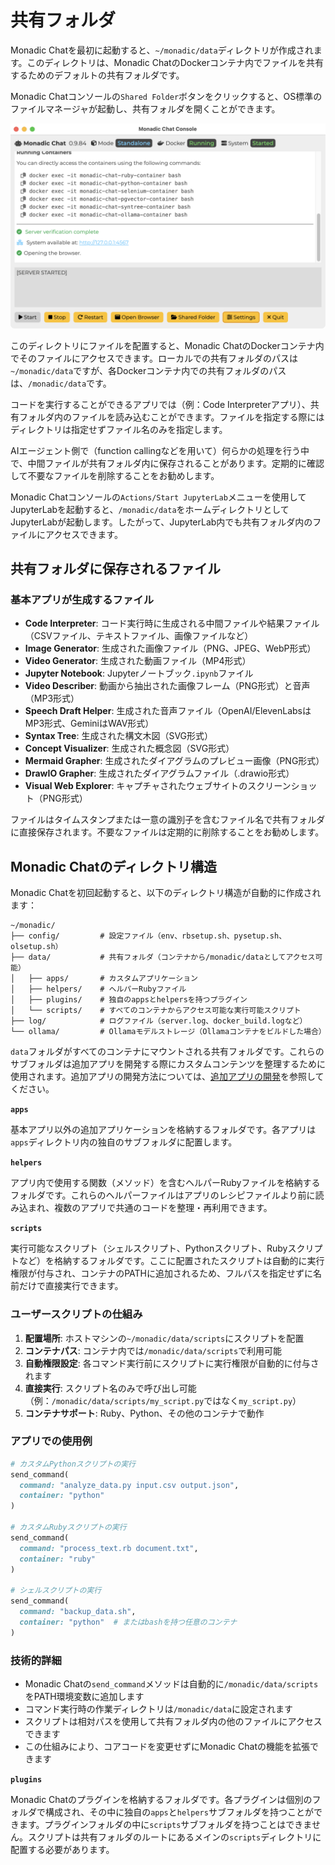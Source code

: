# 共有フォルダ

Monadic Chatを最初に起動すると、`~/monadic/data`ディレクトリが作成されます。このディレクトリは、Monadic ChatのDockerコンテナ内でファイルを共有するためのデフォルトの共有フォルダです。

Monadic Chatコンソールの`Shared Folder`ボタンをクリックすると、OS標準のファイルマネージャが起動し、共有フォルダを開くことができます。

![Monadic Chat Console](../assets/images/monadic-chat-console.png ':size=700')

このディレクトリにファイルを配置すると、Monadic ChatのDockerコンテナ内でそのファイルにアクセスできます。ローカルでの共有フォルダのパスは`~/monadic/data`ですが、各Dockerコンテナ内での共有フォルダのパスは、`/monadic/data`です。

コードを実行することができるアプリでは（例：Code Interpreterアプリ）、共有フォルダ内のファイルを読み込むことができます。ファイルを指定する際にはディレクトリは指定せずファイル名のみを指定します。

AIエージェント側で（function callingなどを用いて）何らかの処理を行う中で、中間ファイルが共有フォルダ内に保存されることがあります。定期的に確認して不要なファイルを削除することをお勧めします。

Monadic Chatコンソールの`Actions/Start JupyterLab`メニューを使用してJupyterLabを起動すると、`/monadic/data`をホームディレクトリとしてJupyterLabが起動します。したがって、JupyterLab内でも共有フォルダ内のファイルにアクセスできます。

## 共有フォルダに保存されるファイル

### 基本アプリが生成するファイル

- **Code Interpreter**: コード実行時に生成される中間ファイルや結果ファイル（CSVファイル、テキストファイル、画像ファイルなど）
- **Image Generator**: 生成された画像ファイル（PNG、JPEG、WebP形式）
- **Video Generator**: 生成された動画ファイル（MP4形式）
- **Jupyter Notebook**: Jupyterノートブック`.ipynb`ファイル
- **Video Describer**: 動画から抽出された画像フレーム（PNG形式）と音声（MP3形式）
- **Speech Draft Helper**: 生成された音声ファイル（OpenAI/ElevenLabsはMP3形式、GeminiはWAV形式）
- **Syntax Tree**: 生成された構文木図（SVG形式）
- **Concept Visualizer**: 生成された概念図（SVG形式）
- **Mermaid Grapher**: 生成されたダイアグラムのプレビュー画像（PNG形式）
- **DrawIO Grapher**: 生成されたダイアグラムファイル（.drawio形式）
- **Visual Web Explorer**: キャプチャされたウェブサイトのスクリーンショット（PNG形式）

ファイルはタイムスタンプまたは一意の識別子を含むファイル名で共有フォルダに直接保存されます。不要なファイルは定期的に削除することをお勧めします。

## Monadic Chatのディレクトリ構造

Monadic Chatを初回起動すると、以下のディレクトリ構造が自動的に作成されます：

```
~/monadic/
├── config/         # 設定ファイル（env、rbsetup.sh、pysetup.sh、olsetup.sh）
├── data/           # 共有フォルダ（コンテナから/monadic/dataとしてアクセス可能）
│   ├── apps/       # カスタムアプリケーション
│   ├── helpers/    # ヘルパーRubyファイル
│   ├── plugins/    # 独自のappsとhelpersを持つプラグイン
│   └── scripts/    # すべてのコンテナからアクセス可能な実行可能スクリプト
├── log/            # ログファイル（server.log、docker_build.logなど）
└── ollama/         # Ollamaモデルストレージ（Ollamaコンテナをビルドした場合）
```

`data`フォルダがすべてのコンテナにマウントされる共有フォルダです。これらのサブフォルダは追加アプリを開発する際にカスタムコンテンツを整理するために使用されます。追加アプリの開発方法については、[追加アプリの開発](../advanced-topics/develop_apps.md)を参照してください。

**`apps`**

基本アプリ以外の追加アプリケーションを格納するフォルダです。各アプリは`apps`ディレクトリ内の独自のサブフォルダに配置します。

**`helpers`**

アプリ内で使用する関数（メソッド）を含むヘルパーRubyファイルを格納するフォルダです。これらのヘルパーファイルはアプリのレシピファイルより前に読み込まれ、複数のアプリで共通のコードを整理・再利用できます。

**`scripts`**

実行可能なスクリプト（シェルスクリプト、Pythonスクリプト、Rubyスクリプトなど）を格納するフォルダです。ここに配置されたスクリプトは自動的に実行権限が付与され、コンテナのPATHに追加されるため、フルパスを指定せずに名前だけで直接実行できます。

### ユーザースクリプトの仕組み

1. **配置場所**: ホストマシンの`~/monadic/data/scripts`にスクリプトを配置
2. **コンテナパス**: コンテナ内では`/monadic/data/scripts`で利用可能
3. **自動権限設定**: 各コマンド実行前にスクリプトに実行権限が自動的に付与されます
4. **直接実行**: スクリプト名のみで呼び出し可能（例：`/monadic/data/scripts/my_script.py`ではなく`my_script.py`）
5. **コンテナサポート**: Ruby、Python、その他のコンテナで動作

### アプリでの使用例

```ruby
# カスタムPythonスクリプトの実行
send_command(
  command: "analyze_data.py input.csv output.json",
  container: "python"
)

# カスタムRubyスクリプトの実行
send_command(
  command: "process_text.rb document.txt",
  container: "ruby"
)

# シェルスクリプトの実行
send_command(
  command: "backup_data.sh",
  container: "python"  # またはbashを持つ任意のコンテナ
)
```

### 技術的詳細

- Monadic Chatの`send_command`メソッドは自動的に`/monadic/data/scripts`をPATH環境変数に追加します
- コマンド実行時の作業ディレクトリは`/monadic/data`に設定されます
- スクリプトは相対パスを使用して共有フォルダ内の他のファイルにアクセスできます
- この仕組みにより、コアコードを変更せずにMonadic Chatの機能を拡張できます

**`plugins`**

Monadic Chatのプラグインを格納するフォルダです。各プラグインは個別のフォルダで構成され、その中に独自の`apps`と`helpers`サブフォルダを持つことができます。プラグインフォルダの中に`scripts`サブフォルダを持つことはできません。スクリプトは共有フォルダのルートにあるメインの`scripts`ディレクトリに配置する必要があります。
